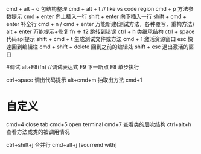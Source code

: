 cmd + alt + o 包结构整理
cmd + alt + t // like vs code  region
cmd + p 方法参数提示
cmd + enter 向上插入一行
shift + enter 向下插入一行
shift + cmd + enter 补全行
cmd + n / cmd +  enter 万能新建(测试方法，各种覆写，重构方法)
alt +  enter 万能提示+修复
fn ＋ f2 跳转到错误
ctrl + h 类继承结构
ctrl + space 代码api提示
shift + cmd + t 生成测试文件或方法
cmd + 1 激活资源窗口
esc 快速回到编辑栏
cmd + shift + delete 回到之前的编辑处
shift + esc 退出激活的窗口

#调试
alt+F8(fn) //调试表达式
F9 下一断点
F8 单步执行

ctrl+space 调出代码提示
alt+cmd+m 抽取出方法
cmd+1
# 自定义
cmd+4 close tab
cmd+5 open terminal 
cmd+7 查看类的层次结构
ctrl+alt+h 查看方法或类的被调用情况

ctrl+shift+j 合并行
cmd+alt+j [sourrend with]
